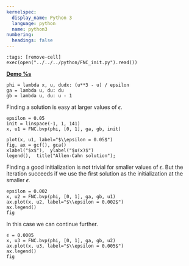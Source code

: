 ```yaml
---
kernelspec:
  display_name: Python 3
  language: python
  name: python3
numbering:
  headings: false
---
```

```{code-cell}
:tags: [remove-cell]
exec(open("../../../python/FNC_init.py").read())
```
[**Demo %s**](#demo-nonlinear-allencahn)


```{code-cell}
phi = lambda x, u, dudx: (u**3 - u) / epsilon
ga = lambda u, du: du
gb = lambda u, du: u - 1
```

Finding a solution is easy at larger values of $\epsilon$.

```{code-cell}
epsilon = 0.05
init = linspace(-1, 1, 141)
x, u1 = FNC.bvp(phi, [0, 1], ga, gb, init)

plot(x, u1, label="$\\epsilon = 0.05$")
fig, ax = gcf(), gca()
xlabel("$x$"),  ylabel("$u(x)$")
legend(),  title("Allen-Cahn solution");
```

Finding a good initialization is not trivial for smaller values of $\epsilon$. But the iteration succeeds if we use the first solution as the initialization at the smaller $\epsilon$.


```{code-cell}
epsilon = 0.002
x, u2 = FNC.bvp(phi, [0, 1], ga, gb, u1)
ax.plot(x, u2, label="$\\epsilon = 0.002$")
ax.legend()
fig
```

In this case we can continue further.

```{code-cell}
ϵ = 0.0005
x, u3 = FNC.bvp(phi, [0, 1], ga, gb, u2)
ax.plot(x, u3, label="$\\epsilon = 0.005$")
ax.legend()
fig
```
